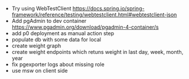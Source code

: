 - Try using WebTestClient https://docs.spring.io/spring-framework/reference/testing/webtestclient.html#webtestclient-json
- Add pgAdmin to dev container https://www.pgadmin.org/download/pgadmin-4-container/s
- add p0 deployment as manual action step
- populate db with some data for local
- create weight graph
- create weight endpoints which retuns weight in last day, week, month, year
- fix pgexporter logs about missing role
- use msw on client side
